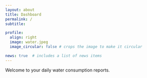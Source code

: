 ```yaml
---
layout: about
title: Dashboard
permalink: /
subtitle: 

profile:
  align: right
  image: water.jpeg
  image_circular: false # crops the image to make it circular

news: true  # includes a list of news items
---
```


Welcome to your daily water consumption reports.
